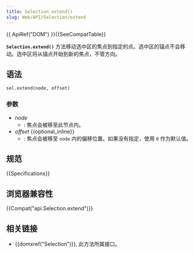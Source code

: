 ```yaml
---
title: Selection.extend()
slug: Web/API/Selection/extend
---
```

{{ ApiRef("DOM") }}{{SeeCompatTable}}

**`Selection.extend()`** 方法移动选中区的焦点到指定的点。选中区的锚点不会移动。选中区将从锚点开始到新的焦点，不管方向。

## 语法

```
sel.extend(node, offset)
```

### 参数

- _node_
  - : 焦点会被移至此节点内。
- _offset_ {{optional_inline}}
  - : 焦点会被移至 `node` 内的偏移位置。如果没有指定，使用 `0` 作为默认值。

## 规范

{{Specifications}}

## 浏览器兼容性

{{Compat("api.Selection.extend")}}

## 相关链接

- {{domxref("Selection")}}, 此方法所属接口。
